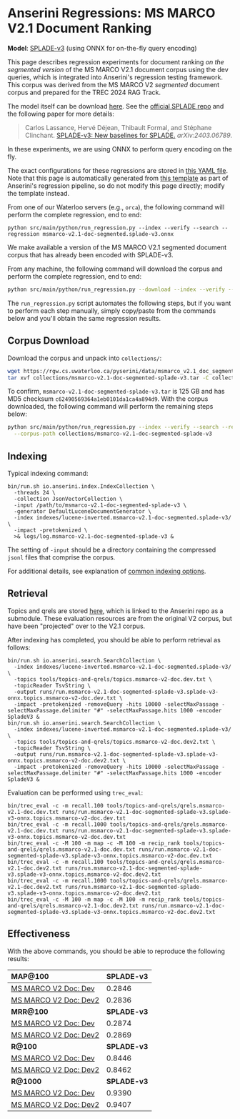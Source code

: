 # Anserini Regressions: MS MARCO V2.1 Document Ranking

**Model**: [SPLADE-v3](https://arxiv.org/abs/2403.06789) (using ONNX for on-the-fly query encoding)

This page describes regression experiments for document ranking _on the segmented version_ of the MS MARCO V2.1 document corpus using the dev queries, which is integrated into Anserini's regression testing framework.
This corpus was derived from the MS MARCO V2 _segmented_ document corpus and prepared for the TREC 2024 RAG Track.

The model itself can be download [here](https://huggingface.co/naver/splade-v3).
See the [official SPLADE repo](https://github.com/naver/splade) and the following paper for more details:

> Carlos Lassance, Hervé Déjean, Thibault Formal, and Stéphane Clinchant. [SPLADE-v3: New baselines for SPLADE.](https://arxiv.org/abs/2403.06789) _arXiv:2403.06789_.

In these experiments, we are using ONNX to perform query encoding on the fly.

The exact configurations for these regressions are stored in [this YAML file](../../src/main/resources/regression/msmarco-v2.1-doc-segmented.splade-v3.onnx.yaml).
Note that this page is automatically generated from [this template](../../src/main/resources/docgen/templates/msmarco-v2.1-doc-segmented.splade-v3.onnx.template) as part of Anserini's regression pipeline, so do not modify this page directly; modify the template instead.

From one of our Waterloo servers (e.g., `orca`), the following command will perform the complete regression, end to end:

```
python src/main/python/run_regression.py --index --verify --search --regression msmarco-v2.1-doc-segmented.splade-v3.onnx
```

We make available a version of the MS MARCO V2.1 segmented document corpus that has already been encoded with SPLADE-v3.

From any machine, the following command will download the corpus and perform the complete regression, end to end:

```bash
python src/main/python/run_regression.py --download --index --verify --search --regression msmarco-v2.1-doc-segmented.splade-v3.onnx
```

The `run_regression.py` script automates the following steps, but if you want to perform each step manually, simply copy/paste from the commands below and you'll obtain the same regression results.

## Corpus Download

Download the corpus and unpack into `collections/`:

```bash
wget https://rgw.cs.uwaterloo.ca/pyserini/data/msmarco_v2.1_doc_segmented_splade-v3.tar -P collections/
tar xvf collections/msmarco-v2.1-doc-segmented-splade-v3.tar -C collections/
```

To confirm, `msmarco-v2.1-doc-segmented-splade-v3.tar` is 125 GB and has MD5 checksum `c62490569364a1eb0101da1ca4a894d9`.
With the corpus downloaded, the following command will perform the remaining steps below:

```bash
python src/main/python/run_regression.py --index --verify --search --regression msmarco-v2.1-doc-segmented.splade-v3.onnx \
  --corpus-path collections/msmarco-v2.1-doc-segmented-splade-v3
```

## Indexing

Typical indexing command:

```
bin/run.sh io.anserini.index.IndexCollection \
  -threads 24 \
  -collection JsonVectorCollection \
  -input /path/to/msmarco-v2.1-doc-segmented-splade-v3 \
  -generator DefaultLuceneDocumentGenerator \
  -index indexes/lucene-inverted.msmarco-v2.1-doc-segmented.splade-v3/ \
  -impact -pretokenized \
  >& logs/log.msmarco-v2.1-doc-segmented-splade-v3 &
```

The setting of `-input` should be a directory containing the compressed `jsonl` files that comprise the corpus.

For additional details, see explanation of [common indexing options](../../docs/common-indexing-options.md).

## Retrieval

Topics and qrels are stored [here](https://github.com/castorini/anserini-tools/tree/master/topics-and-qrels), which is linked to the Anserini repo as a submodule.
These evaluation resources are from the original V2 corpus, but have been "projected" over to the V2.1 corpus.

After indexing has completed, you should be able to perform retrieval as follows:

```
bin/run.sh io.anserini.search.SearchCollection \
  -index indexes/lucene-inverted.msmarco-v2.1-doc-segmented.splade-v3/ \
  -topics tools/topics-and-qrels/topics.msmarco-v2-doc.dev.txt \
  -topicReader TsvString \
  -output runs/run.msmarco-v2.1-doc-segmented-splade-v3.splade-v3-onnx.topics.msmarco-v2-doc.dev.txt \
  -impact -pretokenized -removeQuery -hits 10000 -selectMaxPassage -selectMaxPassage.delimiter "#" -selectMaxPassage.hits 1000 -encoder SpladeV3 &
bin/run.sh io.anserini.search.SearchCollection \
  -index indexes/lucene-inverted.msmarco-v2.1-doc-segmented.splade-v3/ \
  -topics tools/topics-and-qrels/topics.msmarco-v2-doc.dev2.txt \
  -topicReader TsvString \
  -output runs/run.msmarco-v2.1-doc-segmented-splade-v3.splade-v3-onnx.topics.msmarco-v2-doc.dev2.txt \
  -impact -pretokenized -removeQuery -hits 10000 -selectMaxPassage -selectMaxPassage.delimiter "#" -selectMaxPassage.hits 1000 -encoder SpladeV3 &
```

Evaluation can be performed using `trec_eval`:

```
bin/trec_eval -c -m recall.100 tools/topics-and-qrels/qrels.msmarco-v2.1-doc.dev.txt runs/run.msmarco-v2.1-doc-segmented-splade-v3.splade-v3-onnx.topics.msmarco-v2-doc.dev.txt
bin/trec_eval -c -m recall.1000 tools/topics-and-qrels/qrels.msmarco-v2.1-doc.dev.txt runs/run.msmarco-v2.1-doc-segmented-splade-v3.splade-v3-onnx.topics.msmarco-v2-doc.dev.txt
bin/trec_eval -c -M 100 -m map -c -M 100 -m recip_rank tools/topics-and-qrels/qrels.msmarco-v2.1-doc.dev.txt runs/run.msmarco-v2.1-doc-segmented-splade-v3.splade-v3-onnx.topics.msmarco-v2-doc.dev.txt
bin/trec_eval -c -m recall.100 tools/topics-and-qrels/qrels.msmarco-v2.1-doc.dev2.txt runs/run.msmarco-v2.1-doc-segmented-splade-v3.splade-v3-onnx.topics.msmarco-v2-doc.dev2.txt
bin/trec_eval -c -m recall.1000 tools/topics-and-qrels/qrels.msmarco-v2.1-doc.dev2.txt runs/run.msmarco-v2.1-doc-segmented-splade-v3.splade-v3-onnx.topics.msmarco-v2-doc.dev2.txt
bin/trec_eval -c -M 100 -m map -c -M 100 -m recip_rank tools/topics-and-qrels/qrels.msmarco-v2.1-doc.dev2.txt runs/run.msmarco-v2.1-doc-segmented-splade-v3.splade-v3-onnx.topics.msmarco-v2-doc.dev2.txt
```

## Effectiveness

With the above commands, you should be able to reproduce the following results:

| **MAP@100**                                                                                                  | **SPLADE-v3**|
|:-------------------------------------------------------------------------------------------------------------|--------------|
| [MS MARCO V2 Doc: Dev](https://microsoft.github.io/msmarco/TREC-Deep-Learning.html)                          | 0.2846       |
| [MS MARCO V2 Doc: Dev2](https://microsoft.github.io/msmarco/TREC-Deep-Learning.html)                         | 0.2836       |
| **MRR@100**                                                                                                  | **SPLADE-v3**|
| [MS MARCO V2 Doc: Dev](https://microsoft.github.io/msmarco/TREC-Deep-Learning.html)                          | 0.2874       |
| [MS MARCO V2 Doc: Dev2](https://microsoft.github.io/msmarco/TREC-Deep-Learning.html)                         | 0.2869       |
| **R@100**                                                                                                    | **SPLADE-v3**|
| [MS MARCO V2 Doc: Dev](https://microsoft.github.io/msmarco/TREC-Deep-Learning.html)                          | 0.8446       |
| [MS MARCO V2 Doc: Dev2](https://microsoft.github.io/msmarco/TREC-Deep-Learning.html)                         | 0.8462       |
| **R@1000**                                                                                                   | **SPLADE-v3**|
| [MS MARCO V2 Doc: Dev](https://microsoft.github.io/msmarco/TREC-Deep-Learning.html)                          | 0.9390       |
| [MS MARCO V2 Doc: Dev2](https://microsoft.github.io/msmarco/TREC-Deep-Learning.html)                         | 0.9407       |
